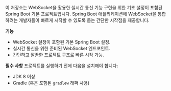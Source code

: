 이 저장소는 WebSocket을 활용한 실시간 통신 기능 구현을 위한 기초 설정이 포함된 Spring Boot 기본 프로젝트입니다. Spring Boot 애플리케이션에 WebSocket을 통합하려는 개발자들이 빠르게 시작할 수 있도록 돕는 간단한 시작점을 제공합니다.

**기능**
- WebSocket 설정이 포함된 기본 Spring Boot 설정.
- 실시간 통신을 위한 준비된 WebSocket 엔드포인트.
- 간단하고 깔끔한 프로젝트 구조로 빠른 시작 가능.

**필수 사항**
프로젝트를 실행하기 전에 다음을 설치해야 합니다:
- JDK 8 이상
- Gradle (혹은 포함된 `gradlew` 래퍼 사용)
